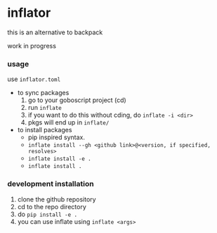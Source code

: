 # inflator

this is an alternative to backpack

work in progress

### usage

use `inflator.toml`
- to sync packages
  1. go to your goboscript project (cd)
  2. run `inflate`
  3. if you want to do this without cding, do `inflate -i <dir>`
  4. pkgs will end up in `inflate/`
- to install packages
  - pip inspired syntax.
  - `inflate install --gh <github link>@<version, if specified, resolves>`
  - `inflate install -e .`
  - `inflate install .`
  
### development installation
1. clone the github repository
2. cd to the repo directory
3. do `pip install -e .`
4. you can use inflate using `inflate <args>`
